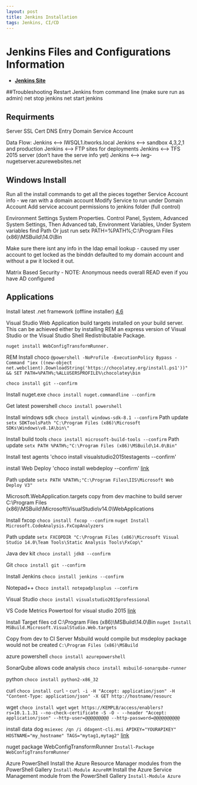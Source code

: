 ```yaml
---
layout: post
title: Jenkins Installation
tags: Jenkins, CI/CD
---
```

# Jenkins Files and Configurations Information
* [**Jenkins Site**](https://jenkins)

##Troubleshooting
Restart Jenkins from command line (make sure run as admin)
net stop jenkins
net start jenkins


## Requirments
Server
SSL Cert
DNS Entry
Domain Service Account

Data Flow:
	Jenkins <--> IWSQL1.itworks.local
	Jenkins <--> sandbox 4,3,2,1 and production
	Jenkins <--> FTP sites for deployments 
	Jenkins <--> TFS 2015 server (don’t have the serve info yet)
	Jenkins <--> iwg-nugetserver.azurewebsites.net

## Windows Install
Run all the install commands to get all the pieces together
Service Account info - we ran with a domain account 
Modify Service to run under Domain Account
Add service account permissions to jenkins folder (full control)

Environment Settings 
System Properties. Control Panel, System, Advanced System Settings, Then Advanced tab, Environment Variables, Under System variables find Path
Or just run setx PATH=%PATH%;C:\Program Files (x86)\MSBuild\14.0\Bin

Make sure there isnt any info in the ldap email lookup - caused my user account to get locked as the binddn defaulted to my domain account and without a pw it locked it out.

Matrix Based Security - NOTE: Anonymous needs overall READ even if you have AD configured

## Applications
Install latest .net framework (offline installer)
[4.6](https://www.microsoft.com/en-us/download/details.aspx?id=48137)

Visual Studio Web Application build targets installed on your build server. This can be achieved either by installing REM an express version of Visual Studio or the Visual Studio Shell Redistributable Package.

`nuget install WebConfigTransformRunner.`

REM Install choco
`@powershell -NoProfile -ExecutionPolicy Bypass -Command "iex ((new-object net.webclient).DownloadString('https://chocolatey.org/install.ps1'))" && SET PATH=%PATH%;%ALLUSERSPROFILE%\chocolatey\bin`

`choco install git --confirm`

Install nuget.exe
`choco install nuget.commandline --confirm`

Get latest powershell
`choco install powershell`

Install windows sdk
`choco install windows-sdk-8.1 --confirm`
Path update
`setx SDKToolsPath "C:\Program Files (x86)\Microsoft SDKs\Windows\v8.1A\bin\"`

Install build tools
`choco install microsoft-build-tools --confirm`
Path update
`setx PATH %PATH%;"C:\Program Files (x86)\MSBuild\14.0\Bin"`

Install test agents
'choco install visualstudio2015testagents --confirm'

install Web Deploy
'choco install webdeploy --confirm'
[link](https://www.microsoft.com/en-us/download/confirmation.aspx?id=43717&6B49FDFB-8E5B-4B07-BC31-15695C5A2143=1)

Path update
`setx PATH %PATH%;"C:\Program Files\IIS\Microsoft Web Deploy V3"`

Microsoft.WebApplication.targets
copy from dev machine to build server
C:\\Program Files (x86)\\MSBuild\\Microsoft\\VisualStudio\\v14.0\\WebApplications

Install fxcop
`choco install fxcop --confirm`
`nuget Install Microsoft.CodeAnalysis.FxCopAnalyzers`

Path update
`setx FXCOPDIR "C:\Program Files (x86)\Microsoft Visual Studio 14.0\Team Tools\Static Analysis Tools\FxCop\"`

Java dev kit
`choco install jdk8 --confirm`

Git
`choco install git --confirm`

Install Jenkins
`choco install jenkins --confirm`

Notepad++
`Choco install notepadplusplus --confirm`

Visual Studio
`choco install visualstudio2015professional`

VS Code Metrics Powertool for visual studio 2015
[link](https://www.microsoft.com/en-us/download/details.aspx?id=48213)

Install Target files
cd C:\\Program Files (x86)\\MSBuild\\14.0\\Bin
`nuget Install MSBuild.Microsoft.VisualStudio.Web.targets`

Copy from dev to CI Server
Msbuild would compile but msdeploy package would not be created
`C:\Program Files (x86)\MSBuild`

azure powershell
`choco install azurepowershell`

SonarQube allows code analysis
`choco install msbuild-sonarqube-runner`

python `choco install python2-x86_32`

curl `choco install curl`
	- `curl -i -H "Accept: application/json" -H "Content-Type: application/json" -X GET http://hostname/resourc`

wget `choco install wget`
`wget https://KEMPLB/access/enablers?rs=10.1.1.31 --no-check-certificate -S -O - --header "Accept: application/json" --http-user=@@@@@@@@@ --http-password=@@@@@@@@@@`
 
install data dog
`msiexec /qn /i ddagent-cli.msi APIKEY="YOURAPIKEY" HOSTNAME="my_hostname" TAGS="mytag1,mytag2"`
[link](https://app.datadoghq.com/account/settings#agent/windows)

nuget package WebConfigTransformRunner
`Install-Package WebConfigTransformRunner`

Azure PowerShell
Install the Azure Resource Manager modules from the PowerShell Gallery
`Install-Module AzureRM`
Install the Azure Service Management module from the PowerShell Gallery
`Install-Module Azure`
